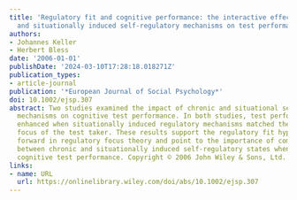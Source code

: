 ```yaml
---
title: 'Regulatory fit and cognitive performance: the interactive effect of chronic
  and situationally induced self-regulatory mechanisms on test performance'
authors:
- Johannes Keller
- Herbert Bless
date: '2006-01-01'
publishDate: '2024-03-10T17:28:18.018271Z'
publication_types:
- article-journal
publication: '*European Journal of Social Psychology*'
doi: 10.1002/ejsp.307
abstract: Two studies examined the impact of chronic and situational self-regulatory
  mechanisms on cognitive test performance. In both studies, test performance was
  enhanced when situationally induced regulatory mechanisms matched the chronic self-regulatory
  focus of the test taker. These results support the regulatory fit hypothesis put
  forward in regulatory focus theory and point to the importance of compatibility
  between chronic and situationally induced self-regulatory states when it comes to
  cognitive test performance. Copyright © 2006 John Wiley & Sons, Ltd.
links:
- name: URL
  url: https://onlinelibrary.wiley.com/doi/abs/10.1002/ejsp.307
---
```

